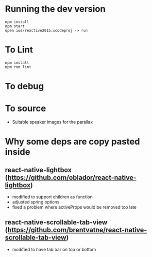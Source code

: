 # Running the dev version
```
npm install
npm start
open ios/reactive2015.xcodeproj -> run
```
# To Lint
```
npm install
npm run lint
```

# To debug

# To source
* Suitable speaker images for the parallax

# Why some deps are copy pasted inside
## react-native-lightbox (https://github.com/oblador/react-native-lightbox)
* modified to support children as function
* adjusted spring options
* fixed a problem where activeProps would be removed too late

## react-native-scrollable-tab-view (https://github.com/brentvatne/react-native-scrollable-tab-view)
* modified to have tab bar on top or bottom

